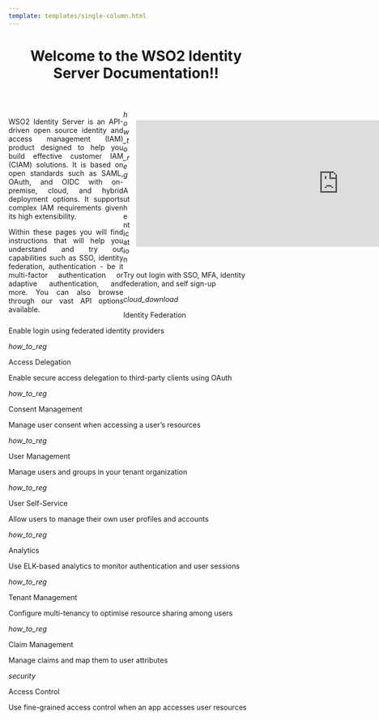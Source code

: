 ```yaml
--- 
template: templates/single-column.html 
---
```


<link href="https://fonts.googleapis.com/icon?family=Material+Icons" rel="stylesheet" />
<div>
    <header>
        <h1>Welcome to the WSO2 Identity Server Documentation!!</h1>
    </header>
    <div class="md-main .md-content" style="float:left; width: 45%;  text-align:justify; max-height:100%; ">
        <p>WSO2 Identity Server is an API-driven open source identity and access management (IAM) product designed to help you build effective customer IAM (CIAM) solutions. It is based on open standards such as SAML, OAuth, and OIDC with on-premise, cloud, and hybrid deployment options. It supports complex IAM requirements given its high extensibility.</p>
        <p>Within these pages you will find instructions that will help you understand and try out capabilities such as SSO, identity federation, authentication - be it multi-factor authentication or adaptive authentication, and more. You can also browse through our vast API options available. </p>
    </div>
    <div class="md-main .md-content " style="float:right; width: 55%; align:right;  flex-shrink: 0;min-width: 40%; max-height: 100%; max-width:50%; margin-left:10px; margin-top:20px">
        <iframe width="800" height="250" src="https://www.youtube.com/embed/QUlcGOOdXU8" frameborder="0" allow="accelerometer; autoplay; encrypted-media; gyroscope; picture-in-picture" allowfullscreen></iframe>
    </div>
    <div>
        <div class="content">
            <!-- begin card -->
            <div class="card-wrapper">
                <div class="card" onclick="location.href='guides/authentication-overview/';">
                    <div class="line"></div>
                    <div class="icon">
                        <i class="material-icons md-36">how_to_reg</i>
                    </div>
                    <div class="card-content">
                        <p class="title">Authentication</p>
                        <a href="http://www.google.com"></a>
                        <p class="hint">Try out login with SSO, MFA, identity federation, and self sign-up</p>
                    </div>
                </div>
            </div>
            <!-- end card -->
            <!-- begin card -->
            <div class="card-wrapper">
                <div class="card" onclick="location.href='guides/identity-federation/identity-federation-overview/';">
                    <div class="line"></div>
                    <div class="icon">
                        <i class="material-icons md-36">cloud_download</i>
                    </div>
                    <div class="card-content">
                        <p class="title">Identity Federation</p>
                        <p class="hint">Enable login using federated identity providers</p>
                    </div>
                </div>
            </div>
            <!-- end card -->
            <!-- begin card -->
            <div class="card-wrapper">
                <div class="card" onclick="location.href='guides/access-delegation/access-delegation/';">
                    <div class="line"></div>
                    <div class="icon">
                        <i class="material-icons md-36">how_to_reg</i>
                    </div>
                    <div class="card-content">
                        <p class="title">Access Delegation</p>
                        <p class="hint">Enable secure access delegation to third-party clients using OAuth</p>
                    </div>
                </div>
            </div>
            <!-- end card -->
            <!-- begin card -->
            <div class="card-wrapper">
                <div class="card" onclick="location.href='guides/consent-mgt/manage-user-consent/';">
                    <div class="line"></div>
                    <div class="icon">
                        <i class="material-icons md-36">how_to_reg</i>
                    </div>
                    <div class="card-content">
                        <p class="title">Consent Management</p>
                        <p class="hint">Manage user consent when accessing a user’s resources</p>
                    </div>
                </div>
            </div>
            <!-- end card -->
        </div>
        <div class="content flex-wrap">
            <!-- start card -->
            <div class="card-wrapper">
                <div class="card" onclick="location.href='guides/identity-lifecycles/user-management/';">
                    <div class="line"></div>
                    <div class="icon">
                        <i class="material-icons md-36">how_to_reg</i>
                    </div>
                    <div class="card-content">
                        <p class="title">User Management</p>
                        <p class="hint">Manage users and groups in your tenant organization</p>
                    </div>
                </div>
            </div>
            <!-- end card -->
            <!-- begin card -->
            <div class="card-wrapper">
                <div class="card" onclick="location.href='guides/my-account/my-account/';">
                    <div class="line"></div>
                    <div class="icon">
                        <i class="material-icons md-36">how_to_reg</i>
                    </div>
                    <div class="card-content">
                        <p class="title">User Self-Service</p>
                        <p class="hint">Allow users to manage their own user profiles and accounts</p>
                    </div>
                </div>
            </div>
            <!-- end card -->
            <!-- begin card -->
            <div class="card-wrapper">
                <div class="card" onclick="location.href='guides/elk-analytics/elk-analytics/';">
                    <div class="line"></div>
                    <div class="icon">
                        <i class="material-icons md-36">how_to_reg</i>
                    </div>
                    <div class="card-content">
                        <p class="title">Analytics</p>
                        <p class="hint">Use ELK-based analytics to monitor authentication and user sessions</p>
                    </div>
                </div>
            </div>
            <!-- end card -->
            <!-- begin card -->
            <div class="card-wrapper">
                <div class="card" onclick="location.href='guides/tenants/tenant-mgt/';">
                    <div class="line"></div>
                    <div class="icon">
                        <i class="material-icons md-36">how_to_reg</i>
                    </div>
                    <div class="card-content">
                        <p class="title">Tenant Management</p>
                        <p class="hint">Configure multi-tenancy to optimise resource sharing among users</p>
                    </div>
                </div>
            </div>
            <!-- end card -->
            <!-- card for connectors -->
            <!-- end card -->
        </div>
        <div class="content flex-wrap">
            <!-- begin card -->
            <div class="card-wrapper">
                <div class="card" onclick="location.href='guides/dialects/dialects-overview/';">
                    <div class="line"></div>
                    <div class="icon">
                        <i class="material-icons md-36">how_to_reg</i>
                    </div>
                    <div class="card-content">
                        <p class="title">Claim Management</p>
                        <p class="hint">Manage claims and map them to user attributes</p>
                    </div>
                </div>
            </div>
            <!-- end card -->
            <!-- start card -->
            <div class="card-wrapper">
                <div class="card" onclick="location.href='guides/authorization/overview/';">
                    <div class="line"></div>
                    <div class="icon">
                        <i class="material-icons md-36">security</i>
                    </div>
                    <div class="card-content">
                        <p class="title">Access Control</p>
                        <p class="hint">Use fine-grained access control when an app accesses user resources</p>
                    </div>
                </div>
            </div>
            <!-- end card -->
            <!-- card for connectors -->
            <!-- end card -->
        </div>
    </div>
</div>